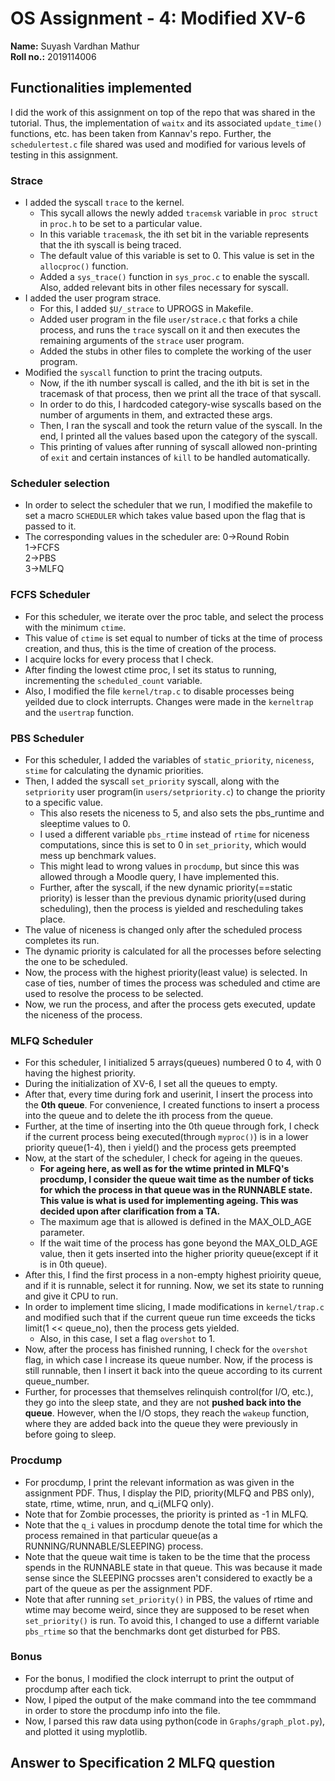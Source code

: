 # OS Assignment - 4: Modified XV-6

**Name:** Suyash Vardhan Mathur  
**Roll no.:** 2019114006  

## Functionalities implemented
I did the work of this assignment on top of the repo that was shared in the tutorial. Thus, the implementation of `waitx` and its associated `update_time()` functions, etc. has been taken from Kannav's repo. Further, the `schedulertest.c` file shared was used and modified for various levels of testing in this assignment.
### Strace
* I added the syscall `trace` to the kernel.
    * This sycall allows the newly added `tracemsk` variable in `proc struct` in `proc.h` to be set to a particular value.
    * In this variable `tracemask`, the ith set bit in the variable represents that the ith syscall is being traced.
    * The default value of this variable is set to 0. This value is set in the `allocproc()` function.
    * Added a `sys_trace()` function in `sys_proc.c` to enable the syscall. Also, added relevant bits in other files necessary for syscall.
* I added the user program strace.
    * For this, I added `$U/_strace` to UPROGS in Makefile.
    * Added user program in the file `user/strace.c` that forks a chile process, and runs the `trace` syscall on it and then executes the remaining arguments of the `strace` user program.
    * Added the stubs in other files to complete the working of the user program.
* Modified the `syscall` function to print the tracing outputs.
    * Now, if the ith number syscall is called, and the ith bit is set in the tracemask of that process, then we print all the trace of that syscall.
    * In order to do this, I hardcoded category-wise syscalls based on the number of arguments in them, and extracted these args.
    * Then, I ran the syscall and took the return value of the syscall. In the end, I printed all the values based upon the category of the syscall.
    * This printing of values after running of syscall allowed non-printing of `exit` and certain instances of `kill` to be handled automatically.

### Scheduler selection
* In order to select the scheduler that we run, I modified the makefile to set a macro `SCHEDULER` which takes value based upon the flag that is passed to it.
* The corresponding values in the scheduler are:
    0->Round Robin   
    1->FCFS  
    2->PBS  
    3->MLFQ
### FCFS Scheduler
* For this scheduler, we iterate over the proc table, and select the process with the minimum `ctime`.
* This value of `ctime` is set equal to number of ticks at the time of process creation, and thus, this is the time of creation of the process.
* I acquire locks for every process that I check.
* After finding the lowest ctime proc, I set its status to running, incrementing the `scheduled_count` variable.
* Also, I modified the file `kernel/trap.c` to disable processes being yeilded due to clock interrupts. Changes were made in the `kerneltrap` and the `usertrap` function.
### PBS Scheduler
* For this scheduler, I added the variables of `static_priority`, `niceness`, `stime` for calculating the dynamic priorities.
* Then, I added the syscall `set_priority` syscall, along with the `setpriority` user program(in `users/setpriority.c`) to change the priority to a specific value.
    * This also resets the niceness to 5, and also sets the pbs_runtime and sleeptime values to 0.
    * I used a different variable `pbs_rtime` instead of `rtime` for niceness computations, since this is set to 0 in `set_priority`, which would mess up benchmark values. 
    * This might lead to wrong values in `procdump`, but since this was allowed through a Moodle query, I have implemented this.
    * Further, after the syscall, if the new dynamic priority(==static priority) is lesser than the previous dynamic priority(used during scheduling), then the process is yielded and rescheduling takes place.
* The value of niceness is changed only after the scheduled process completes its run.
* The dynamic priority is calculated for all the processes before selecting the one to be scheduled.
* Now, the process with the highest priority(least value) is selected. In case of ties, number of times the process was scheduled and ctime are used to resolve the process to be selected.
* Now, we run the process, and after the process gets executed, update the niceness of the process.
### MLFQ Scheduler
* For this scheduler, I initialized 5 arrays(queues) numbered 0 to 4, with 0 having the highest priority.
* During the initialization of XV-6, I set all the queues to empty.
* After that, every time during fork and userinit, I insert the process into the **0th queue**. For convenience, I created functions to insert a process into the queue and to delete the ith process from the queue.
* Further, at the time of inserting into the 0th queue through fork, I check if the current process being executed(through `myproc()`) is in a lower priority queue(1-4), then i yield() and the process gets preempted
* Now, at the start of the scheduler, I check for ageing in the queues.
    * **For ageing here, as well as for the wtime printed in MLFQ's procdump, I consider the queue wait time as the number of ticks for which the process in that queue was in the RUNNABLE state. This value is what is used for implementing ageing. This was decided upon after clarification from a TA.**
    * The maximum age that is allowed is defined in the MAX_OLD_AGE parameter.
    * If the wait time of the process has gone beyond the MAX_OLD_AGE value, then it gets inserted into the higher priority queue(except if it is in 0th queue).
* After this, I find the first process in a non-empty highest prioirity queue, and if it is runnable, select it for running. Now, we set its state to running and give it CPU to run.
* In order to implement time slicing, I made modifications in `kernel/trap.c` and modified such that if the current queue run time exceeds the ticks limit(1 << queue_no), then the process gets yielded.
    * Also, in this case, I set a flag `overshot` to 1.
* Now, after the process has finished running, I check for the `overshot` flag, in which case I increase its queue number. Now, if the process is still runnable, then I insert it back into the queue according to its current queue_number.
* Further, for processes that themselves relinquish control(for I/O, etc.), they go into the sleep state, and they are not **pushed back into the queue**. However, when the I/O stops, they reach the `wakeup` function, where they are added back into the queue they were previously in before going to sleep.
### Procdump
* For procdump, I print the relevant information as was given in the assignment PDF. Thus, I display the PID, priority(MLFQ and PBS only), state, rtime, wtime, nrun, and q_i(MLFQ only).
* Note that for Zombie processes, the priority is printed as -1 in MLFQ.
* Note that the `q_i` values in procdump denote the total time for which the process remained in that particular queue(as a RUNNING/RUNNABLE/SLEEPING) process.
* Note that the queue wait time is taken to be the time that the process spends in the RUNNABLE state in that queue. This was because it made sense since the SLEEPING procsses aren't considered to exactly be a part of the queue as per the assignment PDF.
* Note that after running `set_priority()` in PBS, the values of rtime and wtime may become weird, since they are supposed to be reset when `set_priority()` is run. To avoid this, I changed to use a differnt variable `pbs_rtime` so that the benchmarks dont get disturbed for PBS.
### Bonus
* For the bonus, I modified the clock interrupt to print the output of procdump after each tick.
* Now, I piped the output of the make command into the tee commmand in order to store the procdump info into the file.
* Now, I parsed this raw data using python(code in `Graphs/graph_plot.py`), and plotted it using myplotlib.

## Answer to Specification 2 MLFQ question
